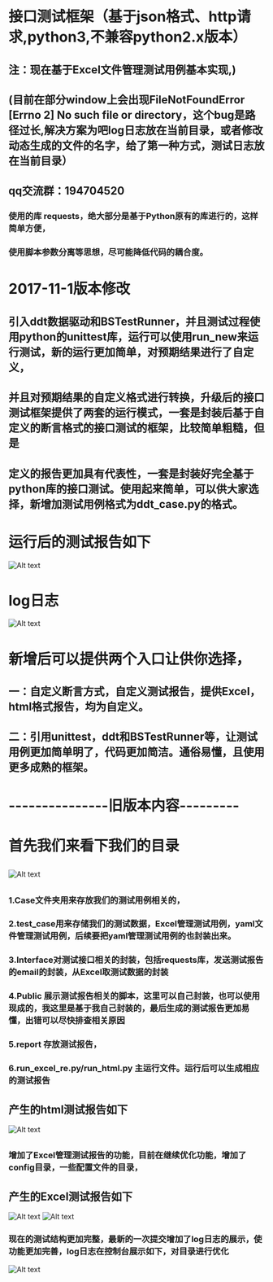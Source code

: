 # 接口测试框架（基于json格式、http请求,python3,不兼容python2.x版本） 

## 注：现在基于Excel文件管理测试用例基本实现,)

## (目前在部分window上会出现FileNotFoundError [Errno 2] No such file or directory，这个bug是路径过长,解决方案为吧log日志放在当前目录，或者修改动态生成的文件的名字，给了第一种方式，测试日志放在当前目录）

## qq交流群：194704520  

### 使用的库 requests，绝大部分是基于Python原有的库进行的，这样简单方便，

### 使用脚本参数分离等思想，尽可能降低代码的耦合度。

# 2017-11-1版本修改

## 引入ddt数据驱动和BSTestRunner，并且测试过程使用python的unittest库，运行可以使用run_new来运行测试，新的运行更加简单，对预期结果进行了自定义，

## 并且对预期结果的自定义格式进行转换，升级后的接口测试框架提供了两套的运行模式，一套是封装后基于自定义的断言格式的接口测试的框架，比较简单粗糙，但是

## 定义的报告更加具有代表性，一套是封装好完全基于python库的接口测试。使用起来简单，可以供大家选择，新增加测试用例格式为ddt_case.py的格式。

# 运行后的测试报告如下

![Alt text](https://github.com/liwanlei/jiekou-python3/blob/master/img/%E6%96%B0%E7%89%88%E6%9C%AC%E6%B5%8B%E8%AF%95%E6%8A%A5%E5%91%8A.png)

# log日志

![Alt text](https://github.com/liwanlei/jiekou-python3/blob/master/img/xinbanbenlog.png)

#  新增后可以提供两个入口让供你选择，

## 一：自定义断言方式，自定义测试报告，提供Excel，html格式报告，均为自定义。

##  二：引用unittest，ddt和BSTestRunner等，让测试用例更加简单明了，代码更加简洁。通俗易懂，且使用更多成熟的框架。

# ---------------旧版本内容---------


# 首先我们来看下我们的目录

##
![Alt text](https://github.com/liwanlei/jiekou-python3/blob/master/img/xiangmujiegoutu.png)
##
### 1.Case文件夹用来存放我们的测试用例相关的，


### 2.test_case用来存储我们的测试数据，Excel管理测试用例，yaml文件管理测试用例，后续要把yaml管理测试用例的也封装出来。

### 3.Interface对测试接口相关的封装，包括requests库，发送测试报告的email的封装，从Excel取测试数据的封装

### 4.Public 展示测试报告相关的脚本，这里可以自己封装，也可以使用现成的，我这里是基于我自己封装的，最后生成的测试报告更加易懂，出错可以尽快排查相关原因

### 5.report 存放测试报告，

### 6.run_excel_re.py/run_html.py 主运行文件。运行后可以生成相应的测试报告
##

## 产生的html测试报告如下
![Alt text](https://github.com/liwanlei/jiekou/blob/master/img/cebaogaotu.png)
##
### 增加了Excel管理测试报告的功能，目前在继续优化功能，增加了config目录，一些配置文件的目录，
##
## 产生的Excel测试报告如下
![Alt text](https://github.com/liwanlei/jiekou/blob/master/img/excel.png)
![Alt text](https://github.com/liwanlei/jiekou/blob/master/img/excel2.png)
### 现在的测试结构更加完整，最新的一次提交增加了log日志的展示，使功能更加完善，log日志在控制台展示如下，对目录进行优化
![Alt text](https://github.com/liwanlei/jiekou/blob/master/img/log.png)



